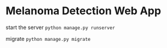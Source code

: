 # Melanoma Detection Web App
  
start the server `python manage.py runserver`
  
migrate `python manage.py migrate`